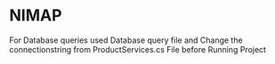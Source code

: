 # NIMAP
For Database queries used Database query file and Change the connectionstring from ProductServices.cs File before Running Project  

